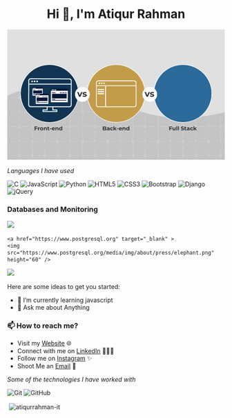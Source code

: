 <h1 align="center">Hi 👋, I'm Atiqur Rahman </h1>

![Header](https://github.com/atiqurrahman-it/atiqurrahman-it/blob/main/developer_pic.gif)



*Languages I have used*

![C](https://img.shields.io/badge/-C-000000?style=flat&logo=C%2B%2B&logoColor=00599C)
![JavaScript](https://img.shields.io/badge/-JavaScript-000000?style=flat&logo=javascript)
![Python](https://img.shields.io/badge/-Python-000000?style=flat&logo=Python&logoColor=61DAFB)
![HTML5](https://img.shields.io/badge/-HTML5-000000?style=flat&logo=HTML5)
![CSS3](https://img.shields.io/badge/-CSS3-000000?style=flat&logo=CSS3)
![Bootstrap](https://img.shields.io/badge/-Bootstrap-000000?style=flat&logo=Bootstrap&logoColor=ff9f43)
![Django](https://img.shields.io/badge/-Django-000000?style=flat&logo=Django&logoColor=1dd1a1)
![jQuery](https://img.shields.io/badge/-jQuery-000000?style=flat&logo=jQuery&logoColor=0769AD)

### Databases and Monitoring
  
  <a href="https://www.mysql.com/" target="_blank" >
    <img src="https://cdn.iconscout.com/icon/premium/png-512-thumb/mysql-database-625245.png" height="65" />
  </a>
 
    <a href="https://www.postgresql.org" target="_blank" >
    <img src="https://www.postgresql.org/media/img/about/press/elephant.png" height="60" />
  </a>
  </a>
    <a href="https://www.mongodb.com/" target="_blank" >
    <img src="https://www.logolynx.com/images/logolynx/cf/cf72126a3551b816d617a06ffb01388b.png" height="60" />
  </a>
  
</p>

Here are some ideas to get you started:

- 🌱 I’m currently learning javascript
- 💬 Ask me about Anything

### 📫 How to reach me?

 - Visit my [Website](https://atiqurcse.herokuapp.com/) 🌐
 - Connect with me on [LinkedIn]() 👨🏻‍💻
 - Follow me on [Instagram](https://www.instagram.com/atiqur.cse/) ✨
 - Shoot Me an [Email](mailto:atiqurrahman.cse2552@gmail.com) 💌



*Some of the technologies I have worked with*


![Git](https://img.shields.io/badge/-Git-000000?style=flat&logo=git&logoColor=F05032)
![GitHub](https://img.shields.io/badge/-GitHub-000000?style=flat&logo=github&logoColor=FFFFFF)



<p>&nbsp;<img align="center" src="https://github-readme-stats.vercel.app/api?username=atiqurrahman-it&show_icons=true&locale=en&layout=compact&bg_color=0,73FA79,73FDFF,7A81FF&theme=graywhite" alt="atiqurrahman-it" /></p>
